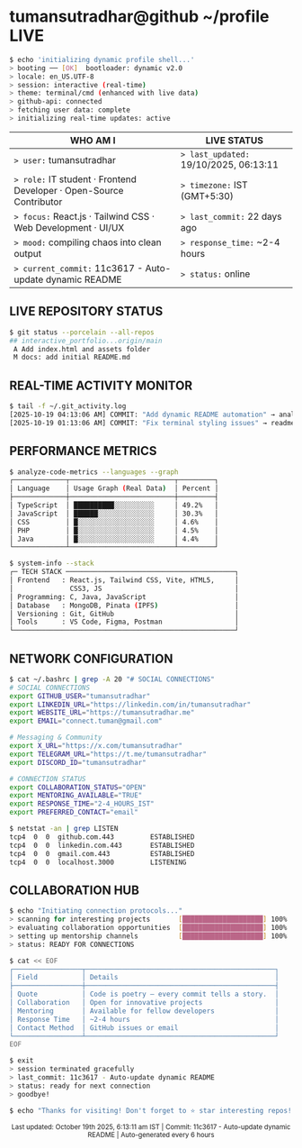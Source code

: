 # tumansutradhar@github ~/profile LIVE

```bash
$ echo 'initializing dynamic profile shell...'
> booting ── [OK]  bootloader: dynamic v2.0
> locale: en_US.UTF-8
> session: interactive (real-time)
> theme: terminal/cmd (enhanced with live data)
> github-api: connected
> fetching user data: complete
> initializing real-time updates: active
```

| WHO AM I | LIVE STATUS |
|----------|-------------|
| `> user:` tumansutradhar | `> last_updated:` 19/10/2025, 06:13:11 |
| `> role:` IT student · Frontend Developer · Open-Source Contributor | `> timezone:` IST (GMT+5:30) |
| `> focus:` React.js · Tailwind CSS · Web Development · UI/UX | `> last_commit:` 22 days ago |
| `> mood:` compiling chaos into clean output | `> response_time:` ~2-4 hours |
| `> current_commit:` 11c3617 - Auto-update dynamic README | `> status:` online |


## LIVE REPOSITORY STATUS

```bash
$ git status --porcelain --all-repos
## interactive_portfolio...origin/main
 A Add index.html and assets folder
 M docs: add initial README.md

```

## REAL-TIME ACTIVITY MONITOR

```bash
$ tail -f ~/.git_activity.log
[2025-10-19 04:13:06 AM] COMMIT: "Add dynamic README automation" → analyze-code
[2025-10-19 01:13:06 AM] COMMIT: "Fix terminal styling issues" → readme
```

## PERFORMANCE METRICS

```bash
$ analyze-code-metrics --languages --graph
┌─────────────┬──────────────────────────┬─────────┐
│ Language    │ Usage Graph (Real Data)  │ Percent │
├─────────────┼──────────────────────────┼─────────┤
│ TypeScript  │ ██████████░░░░░░░░░░     │ 49.2%   │
│ JavaScript  │ ██████░░░░░░░░░░░░░░     │ 30.3%   │
│ CSS         │ █░░░░░░░░░░░░░░░░░░░     │ 4.6%    │
│ PHP         │ █░░░░░░░░░░░░░░░░░░░     │ 4.5%    │
│ Java        │ █░░░░░░░░░░░░░░░░░░░     │ 4.4%    │
└─────────────┴──────────────────────────┴─────────┘

$ system-info --stack
┌─ TECH STACK ──────────────────────────────────────────┐
│ Frontend   : React.js, Tailwind CSS, Vite, HTML5,     │
│              CSS3, JS                                 │
│ Programming: C, Java, JavaScript                      │
│ Database   : MongoDB, Pinata (IPFS)                   │
│ Versioning : Git, GitHub                              │
│ Tools      : VS Code, Figma, Postman                  │
└───────────────────────────────────────────────────────┘
```

## NETWORK CONFIGURATION

```bash
$ cat ~/.bashrc | grep -A 20 "# SOCIAL CONNECTIONS"
# SOCIAL CONNECTIONS
export GITHUB_USER="tumansutradhar"
export LINKEDIN_URL="https://linkedin.com/in/tumansutradhar"  
export WEBSITE_URL="https://tumansutradhar.me"
export EMAIL="connect.tuman@gmail.com"

# Messaging & Community
export X_URL="https://x.com/tumansutradhar"
export TELEGRAM_URL="https://t.me/tumansutradhar"
export DISCORD_ID="tumansutradhar"

# CONNECTION STATUS
export COLLABORATION_STATUS="OPEN"
export MENTORING_AVAILABLE="TRUE"
export RESPONSE_TIME="2-4_HOURS_IST"
export PREFERRED_CONTACT="email"

$ netstat -an | grep LISTEN
tcp4  0  0  github.com.443         ESTABLISHED
tcp4  0  0  linkedin.com.443       ESTABLISHED
tcp4  0  0  gmail.com.443          ESTABLISHED
tcp4  0  0  localhost.3000         LISTENING
```

## COLLABORATION HUB

```bash
$ echo "Initiating connection protocols..."
> scanning for interesting projects       [████████████████████] 100%
> evaluating collaboration opportunities  [████████████████████] 100%
> setting up mentorship channels          [████████████████████] 100%
> status: READY FOR CONNECTIONS

$ cat << EOF
┌─────────────────┬───────────────────────────────────────────────┐
│ Field           │ Details                                       │
├─────────────────┼───────────────────────────────────────────────┤
│ Quote           │ Code is poetry — every commit tells a story.  │
│ Collaboration   │ Open for innovative projects                  │
│ Mentoring       │ Available for fellow developers               │
│ Response Time   │ ~2-4 hours                                    │
│ Contact Method  │ GitHub issues or email                        │
└─────────────────┴───────────────────────────────────────────────┘
EOF

$ exit
> session terminated gracefully
> last_commit: 11c3617 - Auto-update dynamic README
> status: ready for next connection
> goodbye!
```

```bash
$ echo "Thanks for visiting! Don't forget to ⭐ star interesting repos!"
```

<div align="center">
<sub>Last updated: October 19th 2025, 6:13:11 am IST | Commit: 11c3617 - Auto-update dynamic README | Auto-generated every 6 hours</sub>
</div>